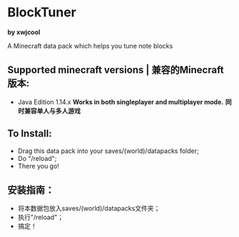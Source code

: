 # BlockTuner
**by xwjcool**

A Minecraft data pack which helps you tune note blocks

## Supported minecraft versions | 兼容的Minecraft版本:
* Java Edition 1.14.x
**Works in both singleplayer and multiplayer mode.**
**同时兼容单人与多人游戏**


## To Install:
* Drag this data pack into your saves/(world)/datapacks folder;
* Do "/reload";
* There you go\!

## 安装指南：
* 将本数据包放入saves/(world)/datapacks文件夹；
* 执行"/reload"；
* 搞定！
